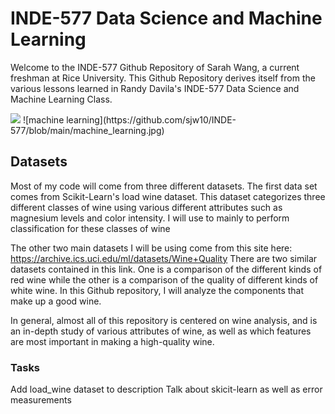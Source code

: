 # INDE-577 Data Science and Machine Learning
Welcome to the INDE-577 Github Repository of Sarah Wang, a current freshman at Rice University. This Github Repository derives itself from the various lessons learned in Randy Davila's INDE-577 Data Science and Machine Learning Class. 

<img src="/INDE-577/machine_learning.jpg">
![machine learning](https://github.com/sjw10/INDE-577/blob/main/machine_learning.jpg)

## Datasets
Most of my code will come from three different datasets. 
The first data set comes from Scikit-Learn's load wine dataset. This dataset categorizes three different classes of wine using various different attributes such as magnesium levels and color intensity. I will use to mainly to perform classification for these classes of wine


The other two main datasets I will be using come from this site here: https://archive.ics.uci.edu/ml/datasets/Wine+Quality
There are two similar datasets contained in this link. One is a comparison of the different kinds of red wine while the other is a comparison of the quality of different kinds of white wine. In this Github repository, I will analyze the components that make up a good wine.

In general, almost all of this repository is centered on wine analysis, and is an in-depth study of various attributes of wine, as well as which features are most important in making a high-quality wine. 

### Tasks
Add load_wine dataset to description
Talk about skicit-learn as well as error measurements
